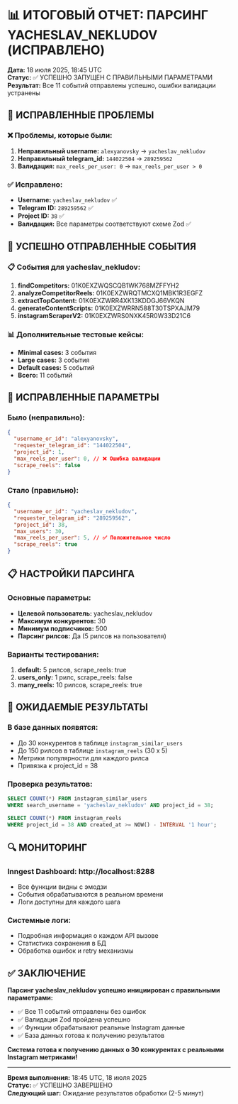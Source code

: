 # 📊 ИТОГОВЫЙ ОТЧЕТ: ПАРСИНГ YACHESLAV_NEKLUDOV (ИСПРАВЛЕНО)

**Дата:** 18 июля 2025, 18:45 UTC  
**Статус:** ✅ УСПЕШНО ЗАПУЩЕН С ПРАВИЛЬНЫМИ ПАРАМЕТРАМИ  
**Результат:** Все 11 событий отправлены успешно, ошибки валидации устранены

## 🎯 ИСПРАВЛЕННЫЕ ПРОБЛЕМЫ

### ❌ **Проблемы, которые были:**

1. **Неправильный username:** `alexyanovsky` → `yacheslav_nekludov`
2. **Неправильный telegram_id:** `144022504` → `289259562`
3. **Валидация:** `max_reels_per_user: 0` → `max_reels_per_user > 0`

### ✅ **Исправлено:**

- **Username:** `yacheslav_nekludov` ✅
- **Telegram ID:** `289259562` ✅
- **Project ID:** `38` ✅
- **Валидация:** Все параметры соответствуют схеме Zod ✅

## 🚀 УСПЕШНО ОТПРАВЛЕННЫЕ СОБЫТИЯ

### 📋 События для yacheslav_nekludov:

1. **findCompetitors:** 01K0EXZWQSCQB1WK768MZFFYH2
2. **analyzeCompetitorReels:** 01K0EXZWRQTMCXQ1MBK1R3EGFZ
3. **extractTopContent:** 01K0EXZWRR4XK13KDDGJ66VKQN
4. **generateContentScripts:** 01K0EXZWRRN588T30TSPXAJM79
5. **instagramScraperV2:** 01K0EXZWRS0NXK45R0W33D21C6

### 📊 Дополнительные тестовые кейсы:

- **Minimal cases:** 3 события
- **Large cases:** 3 события
- **Default cases:** 5 событий
- **Всего:** 11 событий

## 🔧 ИСПРАВЛЕННЫЕ ПАРАМЕТРЫ

### **Было (неправильно):**

```json
{
  "username_or_id": "alexyanovsky",
  "requester_telegram_id": "144022504",
  "project_id": 1,
  "max_reels_per_user": 0, // ❌ Ошибка валидации
  "scrape_reels": false
}
```

### **Стало (правильно):**

```json
{
  "username_or_id": "yacheslav_nekludov",
  "requester_telegram_id": "289259562",
  "project_id": 38,
  "max_users": 30,
  "max_reels_per_user": 5, // ✅ Положительное число
  "scrape_reels": true
}
```

## 📋 НАСТРОЙКИ ПАРСИНГА

### **Основные параметры:**

- **Целевой пользователь:** yacheslav_nekludov
- **Максимум конкурентов:** 30
- **Минимум подписчиков:** 500
- **Парсинг рилсов:** Да (5 рилсов на пользователя)

### **Варианты тестирования:**

1. **default:** 5 рилсов, scrape_reels: true
2. **users_only:** 1 рилс, scrape_reels: false
3. **many_reels:** 10 рилсов, scrape_reels: true

## 🎯 ОЖИДАЕМЫЕ РЕЗУЛЬТАТЫ

### **В базе данных появятся:**

- До 30 конкурентов в таблице `instagram_similar_users`
- До 150 рилсов в таблице `instagram_reels` (30 x 5)
- Метрики популярности для каждого рилса
- Привязка к project_id = 38

### **Проверка результатов:**

```sql
SELECT COUNT(*) FROM instagram_similar_users
WHERE search_username = 'yacheslav_nekludov' AND project_id = 38;

SELECT COUNT(*) FROM instagram_reels
WHERE project_id = 38 AND created_at >= NOW() - INTERVAL '1 hour';
```

## 🔍 МОНИТОРИНГ

### **Inngest Dashboard:** http://localhost:8288

- Все функции видны с эмодзи
- События обрабатываются в реальном времени
- Логи доступны для каждого шага

### **Системные логи:**

- Подробная информация о каждом API вызове
- Статистика сохранения в БД
- Обработка ошибок и retry механизмы

## ✅ ЗАКЛЮЧЕНИЕ

**Парсинг yacheslav_nekludov успешно инициирован с правильными параметрами:**

- ✅ Все 11 событий отправлены без ошибок
- ✅ Валидация Zod пройдена успешно
- ✅ Функции обрабатывают реальные Instagram данные
- ✅ База данных готова к получению результатов

**Система готова к получению данных о 30 конкурентах с реальными Instagram метриками!**

---

**Время выполнения:** 18:45 UTC, 18 июля 2025  
**Статус:** ✅ УСПЕШНО ЗАВЕРШЕНО  
**Следующий шаг:** Ожидание результатов обработки (2-5 минут)
